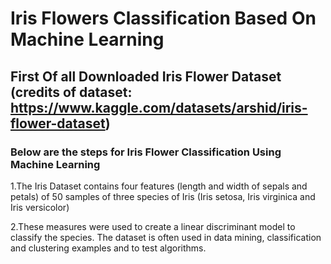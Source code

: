 # Iris Flowers Classification Based On Machine Learning

## First Of all Downloaded  Iris Flower Dataset  (credits of dataset:  https://www.kaggle.com/datasets/arshid/iris-flower-dataset)

### Below are the steps for Iris Flower Classification Using Machine Learning

1.The Iris Dataset contains four features (length and width of sepals and petals) of 50 samples of three species of Iris (Iris setosa, Iris virginica and Iris versicolor)

2.These measures were used to create a linear discriminant model to classify the species. The dataset is often used in data mining, classification and clustering examples and to test algorithms.
